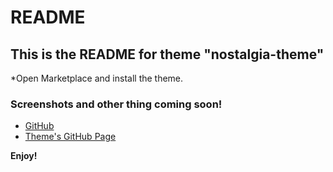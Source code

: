 # README
## This is the README for theme "nostalgia-theme"

*Open Marketplace and install the theme.

### Screenshots and other thing coming soon!
* [GitHub](https://github.com/Alexander1022)
* [Theme's GitHub Page](https://github.com/Alexander1022/nostalgia-theme-vscode)

**Enjoy!**
